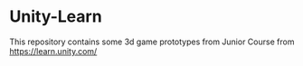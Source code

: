 # Unity-Learn

This repository contains some 3d game prototypes from Junior Course from https://learn.unity.com/

